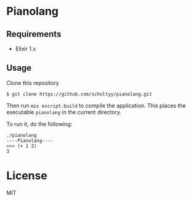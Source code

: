 Pianolang
=========

## Requirements

- Elixir 1.x


## Usage

Clone this repository

```
$ git clone https://github.com/schultyy/pianolang.git
```

Then run `mix escript.build` to compile the application. This places the executable `pianolang` in the current directory.

To run it, do the following:

```
./pianolang
----Pianolang----
>>> (+ 1 2)
3
```

# License

MIT
